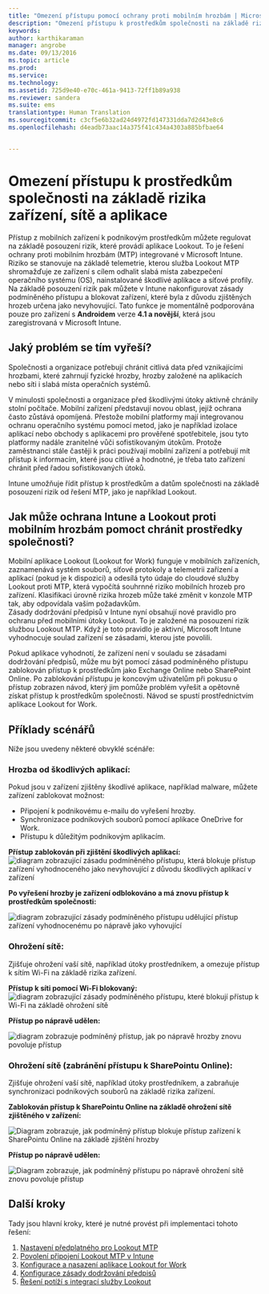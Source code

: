 ```yaml
---
title: "Omezení přístupu pomocí ochrany proti mobilním hrozbám | Microsoft Intune"
description: "Omezení přístupu k prostředkům společnosti na základě rizika zařízení, sítě a aplikace."
keywords: 
author: karthikaraman
manager: angrobe
ms.date: 09/13/2016
ms.topic: article
ms.prod: 
ms.service: 
ms.technology: 
ms.assetid: 725d9e40-e70c-461a-9413-72ff1b89a938
ms.reviewer: sandera
ms.suite: ems
translationtype: Human Translation
ms.sourcegitcommit: c3cf5e6b32ad24d4972fd147331dda7d2d43e8c6
ms.openlocfilehash: d4eadb73aac14a375f41c434a4303a885bfbae64


---
```


# Omezení přístupu k prostředkům společnosti na základě rizika zařízení, sítě a aplikace
Přístup z mobilních zařízení k podnikovým prostředkům můžete regulovat na základě posouzení rizik, které provádí aplikace Lookout. To je řešení ochrany proti mobilním hrozbám (MTP) integrované v Microsoft Intune. Riziko se stanovuje na základě telemetrie, kterou služba Lookout MTP shromažďuje ze zařízení s cílem odhalit slabá místa zabezpečení operačního systému (OS), nainstalované škodlivé aplikace a síťové profily. Na základě posouzení rizik pak můžete v Intune nakonfigurovat zásady podmíněného přístupu a blokovat zařízení, které byla z důvodu zjištěných hrozeb určena jako nevyhovující.  Tato funkce je momentálně podporována pouze pro zařízení s **Androidem** verze **4.1 a novější**, která jsou zaregistrovaná v Microsoft Intune.  
## Jaký problém se tím vyřeší?
Společnosti a organizace potřebují chránit citlivá data před vznikajícími hrozbami, které zahrnují fyzické hrozby, hrozby založené na aplikacích nebo síti i slabá místa operačních systémů.

V minulosti společnosti a organizace před škodlivými útoky aktivně chránily stolní počítače. Mobilní zařízení představují novou oblast, jejíž ochrana často zůstává opomíjená. Přestože mobilní platformy mají integrovanou ochranu operačního systému pomocí metod, jako je například izolace aplikací nebo obchody s aplikacemi pro prověřené spotřebitele, jsou tyto platformy nadále zranitelné vůči sofistikovaným útokům. Protože zaměstnanci stále častěji k práci používají mobilní zařízení a potřebují mít přístup k informacím, které jsou citlivé a hodnotné, je třeba tato zařízení chránit před řadou sofistikovaných útoků.

Intune umožňuje řídit přístup k prostředkům a datům společnosti na základě posouzení rizik od řešení MTP, jako je například Lookout.

## Jak může ochrana Intune a Lookout proti mobilním hrozbám pomoct chránit prostředky společnosti?
Mobilní aplikace Lookout (Lookout for Work) funguje v mobilních zařízeních, zaznamenává systém souborů, síťové protokoly a telemetrii zařízení a aplikací (pokud je k dispozici) a odesílá tyto údaje do cloudové služby Lookout proti MTP, která vypočítá souhrnné riziko mobilních hrozeb pro zařízení. Klasifikaci úrovně rizika hrozeb může také změnit v konzole MTP tak, aby odpovídala vašim požadavkům.  
Zásady dodržování předpisů v Intune nyní obsahují nové pravidlo pro ochranu před mobilními útoky Lookout. To je založené na posouzení rizik službou Lookout MTP. Když je toto pravidlo je aktivní, Microsoft Intune vyhodnocuje soulad zařízení se zásadami, kterou jste povolili.

Pokud aplikace vyhodnotí, že zařízení není v souladu se zásadami dodržování předpisů, může mu být pomocí zásad podmíněného přístupu zablokován přístup k prostředkům jako Exchange Online nebo SharePoint Online. Po zablokování přístupu je koncovým uživatelům při pokusu o přístup zobrazen návod, který jim pomůže problém vyřešit a opětovně získat přístup k prostředkům společnosti. Návod se spustí prostřednictvím aplikace Lookout for Work.

## Příklady scénářů
Níže jsou uvedeny některé obvyklé scénáře:
### Hrozba od škodlivých aplikací:
Pokud jsou v zařízení zjištěny škodlivé aplikace, například malware, můžete zařízení zablokovat možnost:
* Připojení k podnikovému e-mailu do vyřešení hrozby.
* Synchronizace podnikových souborů pomocí aplikace OneDrive for Work.
* Přístupu k důležitým podnikovým aplikacím.

**Přístup zablokován při zjištění škodlivých aplikací:**
![diagram zobrazující zásadu podmíněného přístupu, která blokuje přístup zařízení vyhodnoceného jako nevyhovující z důvodu škodlivých aplikací v zařízení](../media/mtp/malicious-apps-blocked.png)

**Po vyřešení hrozby je zařízení odblokováno a má znovu přístup k prostředkům společnosti:**

![diagram zobrazující zásady podmíněného přístupu udělující přístup zařízení vyhodnocenému po nápravě jako vyhovující](../media/mtp/malicious-apps-unblocked.png)
### Ohrožení sítě:
Zjišťuje ohrožení vaší sítě, například útoky prostředníkem, a omezuje přístup k sítím Wi-Fi na základě rizika zařízení.

**Přístup k síti pomocí Wi-Fi blokovaný:**
![diagram zobrazující zásady podmíněného přístupu, které blokují přístup k Wi-Fi na základě ohrožení sítě](../media/mtp/network-wifi-blocked.png)

**Přístup po nápravě udělen:**

![diagram zobrazuje podmíněný přístup, jak po nápravě hrozby znovu povoluje přístup](../media/mtp/network-wifi-unblocked.png)
### Ohrožení sítě (zabránění přístupu k SharePointu Online):

Zjišťuje ohrožení vaší sítě, například útoky prostředníkem, a zabraňuje synchronizaci podnikových souborů na základě rizika zařízení.

**Zablokován přístup k SharePointu Online na základě ohrožení sítě zjištěného v zařízení:**

![Diagram zobrazuje, jak podmíněný přístup blokuje přístup zařízení k SharePointu Online na základě zjištění hrozby](../media/mtp/network-spo-blocked.png)


**Přístup po nápravě udělen:**

![Diagram zobrazuje, jak podmíněný přístupu po nápravě ohrožení sítě znovu povoluje přístup](../media/mtp/network-spo-unblocked.png)

## Další kroky
Tady jsou hlavní kroky, které je nutné provést při implementaci tohoto řešení:
1.  [Nastavení předplatného pro Lookout MTP](set-up-your-subscription-with-lookout-mtp.md)
2.  [Povolení připojení Lookout MTP v Intune](enable-lookout-mtp-connection-in-intune.md)
3.  [Konfigurace a nasazení aplikace Lookout for Work](configure-and-deploy-lookout-for-work-apps.md)
4.  [Konfigurace zásady dodržování předpisů](enable-device-threat-protection-rule-in-compliance-policy.md)
5.  [Řešení potíží s integrací služby Lookout](http://docs.microsoft.com/en-us/intune/troubleshoot/troubleshooting-lookout-integration)



<!--HONumber=Sep16_HO3-->


